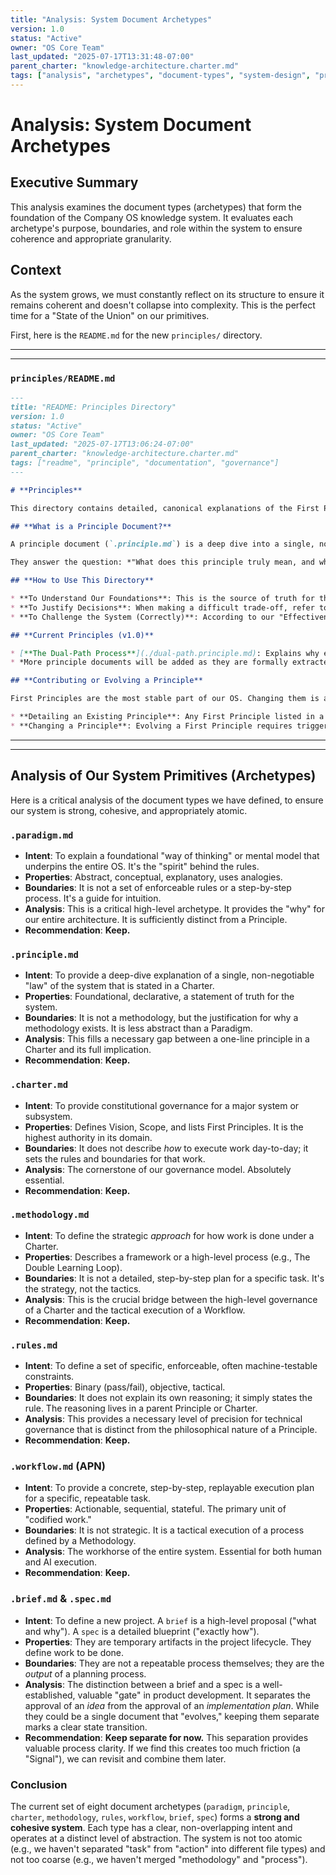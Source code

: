 ```yaml
---
title: "Analysis: System Document Archetypes"
version: 1.0
status: "Active"
owner: "OS Core Team"
last_updated: "2025-07-17T13:31:48-07:00"
parent_charter: "knowledge-architecture.charter.md"
tags: ["analysis", "archetypes", "document-types", "system-design", "primitives"]
---
```


# **Analysis: System Document Archetypes**

## **Executive Summary**

This analysis examines the document types (archetypes) that form the foundation of the Company OS knowledge system. It evaluates each archetype's purpose, boundaries, and role within the system to ensure coherence and appropriate granularity.

## **Context**

As the system grows, we must constantly reflect on its structure to ensure it remains coherent and doesn't collapse into complexity. This is the perfect time for a "State of the Union" on our primitives.

First, here is the `README.md` for the new `principles/` directory.

-----

-----

### `principles/README.md`

```markdown
---
title: "README: Principles Directory"
version: 1.0
status: "Active"
owner: "OS Core Team"
last_updated: "2025-07-17T13:06:24-07:00"
parent_charter: "knowledge-architecture.charter.md"
tags: ["readme", "principle", "documentation", "governance"]
---

# **Principles**

This directory contains detailed, canonical explanations of the First Principles that govern the Company OS. While the principles are listed in our Charters, the documents here provide the deep context, rationale, and examples for each one.

## **What is a Principle Document?**

A principle document (`.principle.md`) is a deep dive into a single, non-negotiable "law" of our system. Its purpose is to ensure that the spirit and intent behind each principle are understood by all collaborators, both human and AI.

They answer the question: *"What does this principle truly mean, and why is it immutable?"*

## **How to Use This Directory**

* **To Understand Our Foundations**: This is the source of truth for the core beliefs that shape all our decisions, methodologies, and processes.
* **To Justify Decisions**: When making a difficult trade-off, refer to these documents to ensure your decision is aligned with our foundational values.
* **To Challenge the System (Correctly)**: According to our "Effectiveness is the Measure of Truth" principle, even these principles can be challenged. Any such challenge must begin with a thorough understanding of the document presented here.

## **Current Principles (v1.0)**

* [**The Dual-Path Process**](./dual-path.principle.md): Explains why every process must support both a guided and expert path to balance structure with autonomy.
* *More principle documents will be added as they are formally extracted and detailed.*

## **Contributing or Evolving a Principle**

First Principles are the most stable part of our OS. Changing them is a profound event.

* **Detailing an Existing Principle**: Any First Principle listed in a Charter can have a corresponding `.principle.md` file created here to add clarity. This is encouraged.
* **Changing a Principle**: Evolving a First Principle requires triggering the evolution process for the root `company-os.charter.md` itself. It is the most significant change one can make to the system.
```

-----

-----

## **Analysis of Our System Primitives (Archetypes)**

Here is a critical analysis of the document types we have defined, to ensure our system is strong, cohesive, and appropriately atomic.

### **`.paradigm.md`**

  * **Intent**: To explain a foundational "way of thinking" or mental model that underpins the entire OS. It's the "spirit" behind the rules.
  * **Properties**: Abstract, conceptual, explanatory, uses analogies.
  * **Boundaries**: It is not a set of enforceable rules or a step-by-step process. It's a guide for intuition.
  * **Analysis**: This is a critical high-level archetype. It provides the "why" for our entire architecture. It is sufficiently distinct from a Principle.
  * **Recommendation**: **Keep.**

### **`.principle.md`**

  * **Intent**: To provide a deep-dive explanation of a single, non-negotiable "law" of the system that is stated in a Charter.
  * **Properties**: Foundational, declarative, a statement of truth for the system.
  * **Boundaries**: It is not a methodology, but the justification for why a methodology exists. It is less abstract than a Paradigm.
  * **Analysis**: This fills a necessary gap between a one-line principle in a Charter and its full implication.
  * **Recommendation**: **Keep.**

### **`.charter.md`**

  * **Intent**: To provide constitutional governance for a major system or subsystem.
  * **Properties**: Defines Vision, Scope, and lists First Principles. It is the highest authority in its domain.
  * **Boundaries**: It does not describe *how* to execute work day-to-day; it sets the rules and boundaries for that work.
  * **Analysis**: The cornerstone of our governance model. Absolutely essential.
  * **Recommendation**: **Keep.**

### **`.methodology.md`**

  * **Intent**: To define the strategic *approach* for how work is done under a Charter.
  * **Properties**: Describes a framework or a high-level process (e.g., The Double Learning Loop).
  * **Boundaries**: It is not a detailed, step-by-step plan for a specific task. It's the strategy, not the tactics.
  * **Analysis**: This is the crucial bridge between the high-level governance of a Charter and the tactical execution of a Workflow.
  * **Recommendation**: **Keep.**

### **`.rules.md`**

  * **Intent**: To define a set of specific, enforceable, often machine-testable constraints.
  * **Properties**: Binary (pass/fail), objective, tactical.
  * **Boundaries**: It does not explain its own reasoning; it simply states the rule. The reasoning lives in a parent Principle or Charter.
  * **Analysis**: This provides a necessary level of precision for technical governance that is distinct from the philosophical nature of a Principle.
  * **Recommendation**: **Keep.**

### **`.workflow.md` (APN)**

  * **Intent**: To provide a concrete, step-by-step, replayable execution plan for a specific, repeatable task.
  * **Properties**: Actionable, sequential, stateful. The primary unit of "codified work."
  * **Boundaries**: It is not strategic. It is a tactical execution of a process defined by a Methodology.
  * **Analysis**: The workhorse of the entire system. Essential for both human and AI execution.
  * **Recommendation**: **Keep.**

### **`.brief.md` & `.spec.md`**

  * **Intent**: To define a new project. A `brief` is a high-level proposal ("what and why"). A `spec` is a detailed blueprint ("exactly how").
  * **Properties**: They are temporary artifacts in the project lifecycle. They define work to be done.
  * **Boundaries**: They are not a repeatable process themselves; they are the *output* of a planning process.
  * **Analysis**: The distinction between a brief and a spec is a well-established, valuable "gate" in product development. It separates the approval of an *idea* from the approval of an *implementation plan*. While they could be a single document that "evolves," keeping them separate marks a clear state transition.
  * **Recommendation**: **Keep separate for now.** This separation provides valuable process clarity. If we find this creates too much friction (a "Signal"), we can revisit and combine them later.

### **Conclusion**

The current set of eight document archetypes (`paradigm`, `principle`, `charter`, `methodology`, `rules`, `workflow`, `brief`, `spec`) forms a **strong and cohesive system**. Each type has a clear, non-overlapping intent and operates at a distinct level of abstraction. The system is not too atomic (e.g., we haven't separated "task" from "action" into different file types) and not too coarse (e.g., we haven't merged "methodology" and "process").
